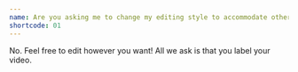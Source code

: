 ```yaml
---
name: Are you asking me to change my editing style to accommodate others?
shortcode: 01
---
```


No. Feel free to edit however you want! All we ask is that you label your video.